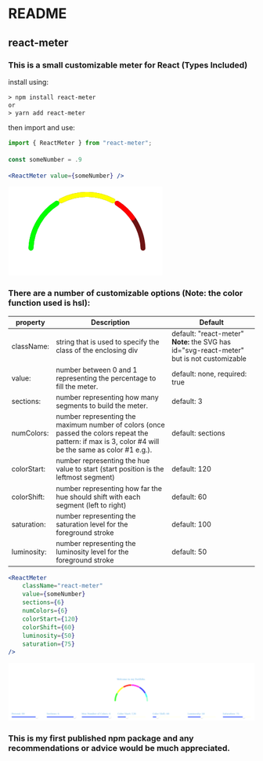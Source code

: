 # README
## react-meter

### This is a small customizable meter for React (Types Included)

install using:
```
> npm install react-meter
or
> yarn add react-meter
```
then import and use:

```jsx
import { ReactMeter } from "react-meter";

const someNumber = .9

<ReactMeter value={someNumber} />
```

![example image](https://github.com/DarbyBurbidge/react-meter/blob/dev/gauge/.images/GuageExampleAlpha.png)

### There are a number of customizable options (Note: the color function used is hsl):
| property | Description | Default |
| --- | --- | --- |
| className: | string that is used to specify the class of the enclosing div | default: "react-meter" **Note:** the SVG has id="svg-react-meter" but is not customizable |
| value: | number between 0 and 1 representing the percentage to fill the meter. | default: none, required: true |
| sections: | number representing how many segments to build the meter. | default: 3 |
| numColors: | number representing the maximum number of colors (once passed the colors repeat the pattern: if max is 3, color #4 will be the same as color #1 e.g.). | default: sections |
| colorStart: | number representing the hue value to start (start position is the leftmost segment) | default: 120 |
| colorShift: | number representing how far the hue should shift with each segment (left to right) | default: 60 |
| saturation: | number representing the saturation level for the foreground stroke | default: 100 |
| luminosity: | number representing the luminosity level for the foreground stroke | default: 50 |

```jsx
<ReactMeter
    className="react-meter"
    value={someNumber} 
    sections={6}
    numColors={6}
    colorStart={120}
    colorShift={60}
    luminosity={50}
    saturation={75}   
/>
```

![example of customization](https://github.com/DarbyBurbidge/react-meter/blob/dev/gauge/.images/GuageCustomExample.png)

### This is my first published npm package and any recommendations or advice would be much appreciated.




